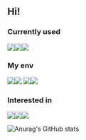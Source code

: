 ## Hi!

### Currently used
<img src="https://img.shields.io/badge/C-A8B9CC?style=flat-square&logo=C&logoColor=white"/><img src="https://img.shields.io/badge/C++-00599C?style=flat-square&logo=C%2B%2B&logoColor=white"/><img src="https://img.shields.io/badge/Python-3776AB?style=flat-square&logo=Python&logoColor=white"/>

### My env

<img src="https://img.shields.io/badge/MacOS--9cf?logo=Apple&style=social"/><img src="https://img.shields.io/badge/Ubuntu-E95420?style=flat-square&logo=Ubuntu&logoColor=white"/>
<img src="https://img.shields.io/badge/PyCharm-000000?style=flat-square&logo=PyCharm&logoColor=white"/><img src="https://img.shields.io/badge/Visual Studio Code-007ACC?style=flat-square&logo=VSCode&logoColor=white"/>

### Interested in
<img src="https://img.shields.io/badge/django-092E20?style=flat-square&logo=django&logoColor=white"/><img src="https://img.shields.io/badge/Swift-F05138?style=flat-square&logo=Swift&logoColor=white"/><img src="https://img.shields.io/badge/Typescript-3178C6?style=flat-square&logo=Typescript&logoColor=white"/>


![Anurag's GitHub stats](https://github-readme-stats.vercel.app/api?username=seo-wo&theme=dark&show_icons=true)
